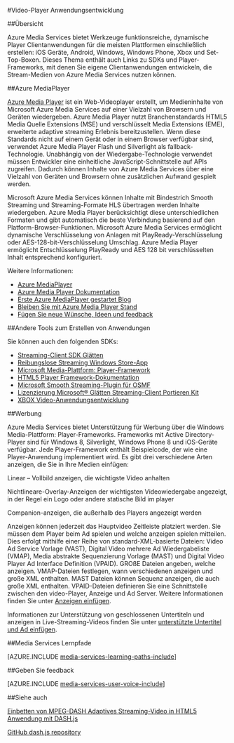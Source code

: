 <properties 
    pageTitle="Video-Player Anwendungsentwicklung" 
    description="Das Thema enthält Links zu Player Frameworks und Plug-Ins, mit denen Sie eigene Clientanwendungen entwickeln, die Stream-Medien von Media Services nutzen können." 
    authors="Juliako" 
    manager="erikre" 
    editor="" 
    services="media-services" 
    documentationCenter=""/>

<tags 
    ms.service="media-services" 
    ms.workload="media" 
    ms.tgt_pltfrm="na" 
    ms.devlang="na" 
    ms.topic="article" 
    ms.date="09/26/2016"
    ms.author="juliako"/>


#<a name="develop-video-player-applications"></a>Video-Player Anwendungsentwicklung

##<a name="overview"></a>Übersicht

Azure Media Services bietet Werkzeuge funktionsreiche, dynamische Player Clientanwendungen für die meisten Plattformen einschließlich erstellen: iOS Geräte, Android, Windows, Windows Phone, Xbox und Set-Top-Boxen. Dieses Thema enthält auch Links zu SDKs und Player-Frameworks, mit denen Sie eigene Clientanwendungen entwickeln, die Stream-Medien von Azure Media Services nutzen können.

##<a name="azure-media-player"></a>Azure MediaPlayer

[Azure Media Player](http://aka.ms/ampinfo) ist ein Web-Videoplayer erstellt, um Medieninhalte von Microsoft Azure Media Services auf einer Vielzahl von Browsern und Geräten wiedergeben. Azure Media Player nutzt Branchenstandards HTML5 Media Quelle Extensions (MSE) und verschlüsselt Media Extensions (EME), erweiterte adaptive streaming Erlebnis bereitzustellen. Wenn diese Standards nicht auf einem Gerät oder in einem Browser verfügbar sind, verwendet Azure Media Player Flash und Silverlight als fallback-Technologie. Unabhängig von der Wiedergabe-Technologie verwendet müssen Entwickler eine einheitliche JavaScript-Schnittstelle auf APIs zugreifen. Dadurch können Inhalte von Azure Media Services über eine Vielzahl von Geräten und Browsern ohne zusätzlichen Aufwand gespielt werden.

Microsoft Azure Media Services können Inhalte mit Bindestrich Smooth Streaming und Streaming-Formate HLS übertragen werden Inhalte wiedergeben. Azure Media Player berücksichtigt diese unterschiedlichen Formaten und gibt automatisch die beste Verbindung basierend auf den Platform-Browser-Funktionen. Microsoft Azure Media Services ermöglicht dynamische Verschlüsselung von Anlagen mit PlayReady-Verschlüsselung oder AES-128-bit-Verschlüsselung Umschlag. Azure Media Player ermöglicht Entschlüsselung PlayReady und AES 128 bit verschlüsselten Inhalt entsprechend konfiguriert. 

Weitere Informationen:

- [Azure MediaPlayer](http://aka.ms/ampinfo)
- [Azure Media Player Dokumentation](http://aka.ms/ampdocs) 
- [Erste Azure MediaPlayer gestartet Blog](https://azure.microsoft.com/blog/2015/04/15/announcing-azure-media-player/)
- [Bleiben Sie mit Azure Media Player Stand](http://aka.ms/ampsignup)
- [Fügen Sie neue Wünsche, Ideen und feedback](http://aka.ms/ampuservoice ) 


##<a name="other-tools-for-creating-player-applications"></a>Andere Tools zum Erstellen von Anwendungen

Sie können auch den folgenden SDKs:

- [Streaming-Client SDK Glätten](http://www.iis.net/downloads/microsoft/smooth-streaming) 
- [Reibungslose Streaming Windows Store-App](media-services-build-smooth-streaming-apps.md)
- [Microsoft Media-Plattform: Player-Framework](http://playerframework.codeplex.com/) 
- [HTML5 Player Framework-Dokumentation](http://playerframework.codeplex.com/wikipage?title=HTML5%20Player&referringTitle=Documentation) 
- [Microsoft Smooth Streaming-Plugin für OSMF](https://www.microsoft.com/download/details.aspx?id=36057) 
- [Lizenzierung Microsoft® Glätten Streaming-Client Portieren Kit](http://aka.ms/sspk) 
- [XBOX Video-Anwendungsentwicklung](http://xbox.create.msdn.com/) 
 

##<a name="advertising"></a>Werbung

Azure Media Services bietet Unterstützung für Werbung über die Windows Media-Plattform: Player-Frameworks. Frameworks mit Active Directory-Player sind für Windows 8, Silverlight, Windows Phone 8 und iOS-Geräte verfügbar. Jede Player-Framework enthält Beispielcode, der wie eine Player-Anwendung implementiert wird. Es gibt drei verschiedene Arten anzeigen, die Sie in Ihre Medien einfügen:

Linear – Vollbild anzeigen, die wichtigste Video anhalten

Nichtlineare-Overlay-Anzeigen der wichtigsten Videowiedergabe angezeigt, in der Regel ein Logo oder andere statische Bild im player

Companion-anzeigen, die außerhalb des Players angezeigt werden

Anzeigen können jederzeit das Hauptvideo Zeitleiste platziert werden. Sie müssen dem Player beim Ad spielen und welche anzeigen spielen mitteilen. Dies erfolgt mithilfe einer Reihe von standard-XML-basierte Dateien: Video Ad Service Vorlage (VAST), Digital Video mehrere Ad Wiedergabeliste (VMAP), Media abstrakte Sequenzierung Vorlage (MAST) und Digital Video Player Ad Interface Definition (VPAID). GROßE Dateien angeben, welche anzeigen. VMAP-Dateien festlegen, wann verschiedenen anzeigen und große XML enthalten. MAST Dateien können Sequenz anzeigen, die auch große XML enthalten. VPAID-Dateien definieren Sie eine Schnittstelle zwischen den video-Player, Anzeige und Ad Server. Weitere Informationen finden Sie unter [Anzeigen einfügen](https://msdn.microsoft.com/library/dn387398.aspx).

Informationen zur Unterstützung von geschlossenen Untertiteln und anzeigen in Live-Streaming-Videos finden Sie unter [unterstützte Untertitel und Ad einfügen](https://msdn.microsoft.com/library/c49e0b4d-357e-4cca-95e5-2288924d1ff3#caption_ad).


##<a name="media-services-learning-paths"></a>Media Services Lernpfade

[AZURE.INCLUDE [media-services-learning-paths-include](../../includes/media-services-learning-paths-include.md)]

##<a name="provide-feedback"></a>Geben Sie feedback

[AZURE.INCLUDE [media-services-user-voice-include](../../includes/media-services-user-voice-include.md)]

##<a name="see-also"></a>Siehe auch

[Einbetten von MPEG-DASH Adaptives Streaming-Video in HTML5 Anwendung mit DASH.js](media-services-embed-mpeg-dash-in-html5.md)

[GitHub dash.js repository](https://github.com/Dash-Industry-Forum/dash.js)
 
